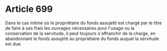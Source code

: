 # Article 699

Dans le cas même où le propriétaire du fonds assujetti est chargé par le titre de faire à ses frais les ouvrages nécessaires pour l'usage ou la conservation de la servitude, il peut toujours s'affranchir de la charge, en abandonnant le fonds assujetti au propriétaire du fonds auquel la servitude est due.